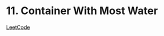 # 11. Container With Most Water

[LeetCode](https://leetcode.com/problems/container-with-most-water/)
